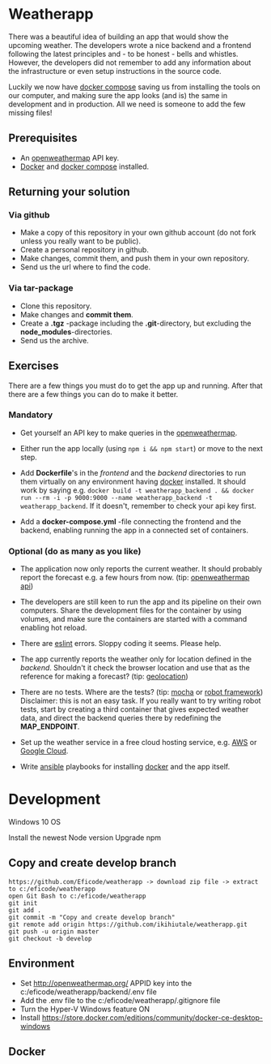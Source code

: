 # Weatherapp

There was a beautiful idea of building an app that would show the upcoming weather. The developers wrote a nice backend and a frontend following the latest principles and - to be honest - bells and whistles. However, the developers did not remember to add any information about the infrastructure or even setup instructions in the source code.

Luckily we now have [docker compose](https://docs.docker.com/compose/) saving us from installing the tools on our computer, and making sure the app looks (and is) the same in development and in production. All we need is someone to add the few missing files!

## Prerequisites

* An [openweathermap](http://openweathermap.org/) API key.
* [Docker](https://www.docker.com/) and [docker compose](https://docs.docker.com/compose/) installed.

## Returning your solution

### Via github

* Make a copy of this repository in your own github account (do not fork unless you really want to be public).
* Create a personal repository in github.
* Make changes, commit them, and push them in your own repository.
* Send us the url where to find the code.

### Via tar-package

* Clone this repository.
* Make changes and **commit them**.
* Create a **.tgz** -package including the **.git**-directory, but excluding the **node_modules**-directories.
* Send us the archive.

## Exercises

There are a few things you must do to get the app up and running. After that there are a few things you can do to make it better.

### Mandatory

* Get yourself an API key to make queries in the [openweathermap](http://openweathermap.org/).

* Either run the app locally (using `npm i && npm start`) or move to the next step.

* Add **Dockerfile**'s in the *frontend* and the *backend* directories to run them virtually on any environment having [docker](https://www.docker.com/) installed. It should work by saying e.g. `docker build -t weatherapp_backend . && docker run --rm -i -p 9000:9000 --name weatherapp_backend -t weatherapp_backend`. If it doesn't, remember to check your api key first.

* Add a **docker-compose.yml** -file connecting the frontend and the backend, enabling running the app in a connected set of containers.

### Optional (do as many as you like)

* The application now only reports the current weather. It should probably report the forecast e.g. a few hours from now. (tip: [openweathermap api](https://openweathermap.org/forecast5))

* The developers are still keen to run the app and its pipeline on their own computers. Share the development files for the container by using volumes, and make sure the containers are started with a command enabling hot reload.

* There are [eslint](http://eslint.org/) errors. Sloppy coding it seems. Please help.

* The app currently reports the weather only for location defined in the *backend*. Shouldn't it check the browser location and use that as the reference for making a forecast? (tip: [geolocation](https://developer.mozilla.org/en-US/docs/Web/API/Geolocation/Using_geolocation))

* There are no tests. Where are the tests? (tip: [mocha](https://mochajs.org/) or [robot framework](http://robotframework.org/)) Disclaimer: this is not an easy task. If you really want to try writing robot tests, start by creating a third container that gives expected weather data, and direct the backend queries there by redefining the **MAP_ENDPOINT**.

* Set up the weather service in a free cloud hosting service, e.g. [AWS](https://aws.amazon.com/free/) or [Google Cloud](https://cloud.google.com/free/).

* Write [ansible](http://docs.ansible.com/ansible/intro.html) playbooks for installing [docker](https://www.docker.com/) and the app itself.


# Development 

Windows 10 OS

Install the newest Node version 
Upgrade npm 

## Copy and create develop branch

```
https://github.com/Eficode/weatherapp -> download zip file -> extract to c:/eficode/weatherapp
open Git Bash to c:/eficode/weatherapp
git init
git add .
git commit -m "Copy and create develop branch"
git remote add origin https://github.com/ikihiutale/weatherapp.git
git push -u origin master
git checkout -b develop
```

## Environment
* Set http://openweathermap.org/ APPID key into the c:/eficode/weatherapp/backend/.env file 
* Add the .env file to the c:/eficode/weatherapp/.gitignore file
* Turn the Hyper-V Windows feature ON
* Install https://store.docker.com/editions/community/docker-ce-desktop-windows

## Docker
